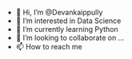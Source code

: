 - 👋 Hi, I’m @Devankaippully
- 👀 I’m interested in  Data Science
- 🌱 I’m currently learning Python
- 💞️ I’m looking to collaborate on ...
- 📫 How to reach me 

<!---
Devankaippully/Devankaippully is a ✨ special ✨ repository because its `README.md` (this file) appears on your GitHub profile.
You can click the Preview link to take a look at your changes.
--->
